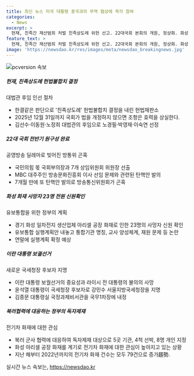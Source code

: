 ```yaml
---
title: 최신 뉴스 미국 대통령 중국과의 무역 협상에 즉각 참여
categories:
  - News
excerpt: >
  헌재, 친족간 재산범죄 처벌 친족상도례 위헌 선고. 22대국회 본회의 개원, 정상화. 화성 화재 사망자 신원확인 전원 완료. 유보통합 실행계획 공론화. 이란 대통령 대체선거 D-1. 尹대통령, 국세청장 후보 강민수 지명. 정부, 러 선박·北미사일총국 독자제재. 전기차 화재에 대한 걱정 확산.
feature_text: >
  헌재, 친족간 재산범죄 처벌 친족상도례 위헌 선고. 22대국회 본회의 개원, 정상화. 화성 화재 사망자 신원확인 전원 완료. 유보통합 실행계획 공론화. 이란 대통령 대체선거 D-1. 尹대통령, 국세청장 후보 강민수 지명. 정부, 러 선박·北미사일총국 독자제재. 전기차 화재에 대한 걱정 확산.
image: 'https://newsdao.kr/res/images/meta/newsdao_breakingnews.jpg'
---
```


<p><img src="https://newsdao.kr/res/images/meta/newsdao_breakingnews.jpg" alt="pcversion 속보" /></p>

<h5>헌재, 친족상도례 헌법불합치 결정</h5>

<p>대법관 후임 인선 절차</p>

<ul>
<li>한결같은 판단으로 '친족상도례' 헌법불합치 결정을 내린 헌법재판소</li>
<li>2025년 12월 31일까지 국회가 법을 개정하지 않으면 조항은 효력을 상실한다.</li>
<li>김선수·이동원·노정희 대법관의 후임으로 노경필·박영재·이숙연 선정</li>
</ul>

<h5>22대 국회 전반기 원구성 완료</h5>

<p>공영방송 딜레마로 빚어진 방통위 곤혹</p>

<ul>
<li>국민의힘 몫 국회부의장과 7개 상임위원회 위원장 선출</li>
<li>MBC 대주주인 방송문화진흥회 이사 선임 문제와 관련된 탄핵안 발의</li>
<li>7개월 만에 또 탄핵안 발의로 방송통신위원회가 곤혹</li>
</ul>

<h5>화성 화재 사망자 23명 전원 신원확인</h5>

<p>유보통합을 위한 정부의 계획</p>

<ul>
<li>경기 화성 일차전지 생산업체 아리셀 공장 화재로 인한 23명의 사망자 신원 확인</li>
<li>유보통합 실행계획안 내놓고 통합기관 명칭, 교사 양성체계, 재원 문제 등 논란</li>
<li>연말에 실행계획 확정 예상</li>
</ul>

<h5>이란 대통령 보궐선거</h5>

<p>새로운 국세청장 후보자 지명</p>

<ul>
<li>이란 대통령 보궐선거의 중요성과 라이시 전 대통령의 불의의 사망</li>
<li>윤석열 대통령이 국세청장 후보자로 강민수 서울지방국세청장을 지명</li>
<li>김종문 대통령실 국정과제비서관을 국무1차장에 내정</li>
</ul>

<h5>북러협력에 대응하는 정부의 독자제재</h5>

<p>전기차 화재에 대한 관심</p>

<ul>
<li>북러 군사 협력에 대응하여 독자제재 대상으로 5곳 기관, 4척 선박, 8명 개인 지정</li>
<li>화성 아리셀 공장 화재를 계기로 전기차 화재에 대한 관심이 높아지고 있는 상황</li>
<li>지난 해부터 2022년까지의 전기차 화재 건수는 모두 79건으로 증가趨勢.</li>
</ul>
실시간 뉴스 속보는, <a href="https://newsdao.kr" rel="dofollow">https://newsdao.kr</a>


